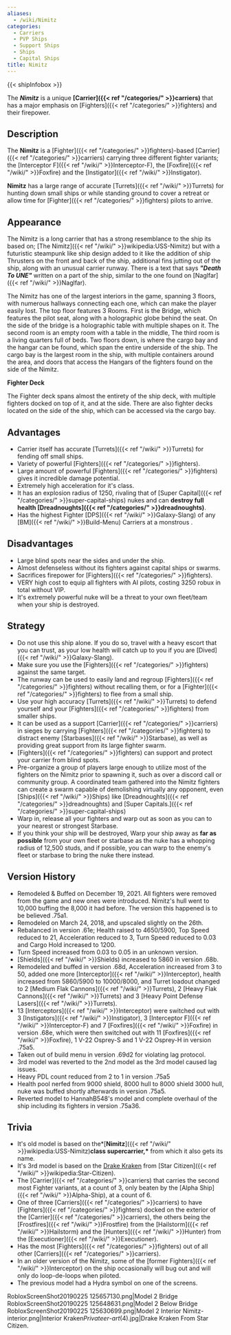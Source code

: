 ```yaml
---
aliases:
  - /wiki/Nimitz
categories:
  - Carriers
  - PVP Ships
  - Support Ships
  - Ships
  - Capital Ships
title: Nimitz
---
```


{{< shipInfobox >}}

The **_Nimitz_** is a unique **[Carrier]({{< ref "/categories/" >}}carriers)** that has a major emphasis on [Fighters]({{< ref "/categories/" >}}fighters) and their firepower.

## Description

The **Nimitz** is a [Fighter]({{< ref "/categories/" >}}fighters)-based [Carrier]({{< ref "/categories/" >}}carriers) carrying three different fighter variants; the [Interceptor F]({{< ref "/wiki/" >}}Interceptor-F), the [Foxfire]({{< ref "/wiki/" >}}Foxfire) and the [Instigator]({{< ref "/wiki/" >}}Instigator).

**Nimitz** has a large range of accurate [Turrets]({{< ref "/wiki/" >}}Turrets) for hunting down small ships or while standing ground to cover a retreat or allow time for [Fighter]({{< ref "/categories/" >}}fighters) pilots to arrive.

## Appearance

The Nimitz is a long carrier that has a strong resemblance to the ship its based on; [The Nimitz]({{< ref "/wiki/" >}}wikipedia:USS-Nimitz) but with a futuristic steampunk like ship design added to it like the addition of ship Thrusters on the front and back of the ship, additional fins jutting out of the ship, along with an unusual carrier runway. There is a text that says ***"*Death To UNE*"*** written on a part of the ship, similar to the one found on [Naglfar]({{< ref "/wiki/" >}}Naglfar).

The Nimitz has one of the largest interiors in the game, spanning 3 floors, with numerous hallways connecting each one, which can make the player easily lost. The top floor features 3 Rooms. First is the Bridge, which features the pilot seat, along with a holographic globe behind the seat. On the side of the bridge is a holographic table with multiple shapes on it. The second room is an empty room with a table in the middle, The third room is a living quarters full of beds. Two floors down, is where the cargo bay and the hangar can be found, which span the entire underside of the ship. The cargo bay is the largest room in the ship, with multiple containers around the area, and doors that access the Hangars of the fighters found on the side of the Nimitz.

**Fighter Deck**

The Fighter deck spans almost the entirety of the ship deck, with multiple fighters docked on top of it, and at the side. There are also fighter decks located on the side of the ship, which can be accessed via the cargo bay.

## Advantages

- Carrier itself has accurate [Turrets]({{< ref "/wiki/" >}}Turrets) for fending off small ships.
- Variety of powerful [Fighters]({{< ref "/categories/" >}}fighters).
- Large amount of powerful [Fighters]({{< ref "/categories/" >}}fighters) gives it incredible damage potential.
- Extremely high acceleration for it's class.
- It has an explosion radius of 1250, rivaling that of [Super Capital]({{< ref "/categories/" >}}super-capital-ships) nukes and can **destroy full health [Dreadnoughts]({{< ref "/categories/" >}}dreadnoughts)**.
- Has the highest Fighter [DPS]({{< ref "/wiki/" >}}Galaxy-Slang) of any [BM]({{< ref "/wiki/" >}}Build-Menu) Carriers at a monstrous .

## Disadvantages

- Large blind spots near the sides and under the ship.
- Almost defenseless without its fighters against capital ships or swarms.
- Sacrifices firepower for [Fighters]({{< ref "/categories/" >}}fighters).
- VERY high cost to equip all fighters with AI pilots, costing 3250 robux in total without VIP.
- It's extremely powerful nuke will be a threat to your own fleet/team when your ship is destroyed.

## Strategy

- Do not use this ship alone. If you do so, travel with a heavy escort that you can trust, as your low health will catch up to you if you are [Dived]({{< ref "/wiki/" >}}Galaxy-Slang).
- Make sure you use the [Fighters]({{< ref "/categories/" >}}fighters) against the same target.
- The runway can be used to easily land and regroup [Fighters]({{< ref "/categories/" >}}fighters) without recalling them, or for a [Fighter]({{< ref "/categories/" >}}fighters) to flee from a small ship.
- Use your high accuracy [Turrets]({{< ref "/wiki/" >}}Turrets) to defend yourself and your [Fighters]({{< ref "/categories/" >}}fighters) from smaller ships.
- It can be used as a support [Carrier]({{< ref "/categories/" >}}carriers) in sieges by carrying [Fighters]({{< ref "/categories/" >}}fighters) to distract enemy [Starbases]({{< ref "/wiki/" >}}Starbase), as well as providing great support from its large fighter swarm.
- [Fighters]({{< ref "/categories/" >}}fighters) can support and protect your carrier from blind spots.
- Pre-organize a group of players large enough to utilize most of the fighters on the Nimitz prior to spawning it, such as over a discord call or community group. A coordinated team gathered into the Nimitz fighters can create a swarm capable of demolishing virtually any opponent, even [Ships]({{< ref "/wiki/" >}}Ships) like [Dreadnoughts]({{< ref "/categories/" >}}dreadnoughts) and [Super Capitals.]({{< ref "/categories/" >}}super-capital-ships)
- Warp in, release all your fighters and warp out as soon as you can to your nearest or strongest Starbase.
- If you think your ship will be destroyed, Warp your ship away as **far as possible** from your own fleet or starbase as the nuke has a whopping radius of 12,500 studs, and if possible, you can warp to the enemy's fleet or starbase to bring the nuke there instead.

## Version History

- Remodeled & Buffed on December 19, 2021. All fighters were removed from the game and new ones were introduced. Nimitz's hull went to 10,000 buffing the 8,000 it had before. The version this happened is to be believed .75a1.
- Remodeled on March 24, 2018, and upscaled slightly on the 26th.
- Rebalanced in version .61e; Health raised to 4650/5900, Top Speed reduced to 21, Acceleration reduced to 3, Turn Speed reduced to 0.03 and Cargo Hold increased to 1200.
- Turn Speed increased from 0.03 to 0.05 in an unknown version.
- [Shields]({{< ref "/wiki/" >}}Shields) increased to 5860 in version .68b.
- Remodeled and buffed in version .68d, Acceleration increased from 3 to 50, added one more [Interceptor]({{< ref "/wiki/" >}}Interceptor), health increased from 5860/5900 to 10000/8000, and Turret loadout changed to 2 [Medium Flak Cannons]({{< ref "/wiki/" >}}Turrets), 2 [Heavy Flak Cannons]({{< ref "/wiki/" >}}Turrets) and 3 [Heavy Point Defense Lasers]({{< ref "/wiki/" >}}Turrets).
- 13 [Interceptors]({{< ref "/wiki/" >}}Interceptor) were switched out with 3 [Instigators]({{< ref "/wiki/" >}}Instigator), 3 [Interceptor F]({{< ref "/wiki/" >}}Interceptor-F) and 7 [Foxfires]({{< ref "/wiki/" >}}Foxfire) in version .68e, which were then switched out with 11 [Foxfires]({{< ref "/wiki/" >}}Foxfire), 1 V-22 Osprey-S and 1 V-22 Osprey-H in version .75a5.
- Taken out of build menu in version .69d2 for violating lag protocol.
- 3rd model was reverted to the 2nd model as the 3rd model caused lag issues.
- Heavy PDL count reduced from 2 to 1 in version .75a5
- Health pool nerfed from 9000 shield, 8000 hull to 8000 shield 3000 hull, nuke was buffed shortly afterwards in version .75a5.
- Reverted model to HannahB548's model and complete overhaul of the ship including its fighters in version .75a36.

## Trivia

- It's old model is based on the\*[**Nimitz**]({{< ref "/wiki/" >}}wikipedia:USS-Nimitz)**class supercarrier,\*** from which it also gets its name.
- It's 3rd model is based on the [Drake Kraken](https://starcitizen.fandom.com/wiki/Kraken) from [Star Citizen]({{< ref "/wiki/" >}}wikipedia:Star-Citizen).
- The [Carrier]({{< ref "/categories/" >}}carriers) that carries the second most Fighter variants, at a count of 3, only beaten by the [Alpha Ship]({{< ref "/wiki/" >}}Alpha-Ship), at a count of 6.
- One of three [Carriers]({{< ref "/categories/" >}}carriers) to have [Fighters]({{< ref "/categories/" >}}fighters) docked on the exterior of the [Carrier]({{< ref "/categories/" >}}carriers), the others being the [Frostfires]({{< ref "/wiki/" >}}Frostfire) from the [Hailstorm]({{< ref "/wiki/" >}}Hailstorm) and the [Hunters]({{< ref "/wiki/" >}}Hunter) from the [Executioner]({{< ref "/wiki/" >}}Executioner).
- Has the most [Fighters]({{< ref "/categories/" >}}fighters) out of all other [Carriers]({{< ref "/categories/" >}}carriers).
- In an older version of the Nimitz, some of the [former Fighters]({{< ref "/wiki/" >}}Interceptor) on the ship occasionally will bug out and will only do loop-de-loops when piloted.
- The previous model had a Hydra symbol on one of the screens.

RobloxScreenShot20190225 125657130.png|Model 2 Bridge RobloxScreenShot20190225 125648631.png|Model 2 Below Bridge RobloxScreenShot20190225 125630699.png|Model 2 Interior Nimitz-interior.png|Interior Kraken*Privateer*-_art_(4).jpg|Drake Kraken From Star Citizen.
